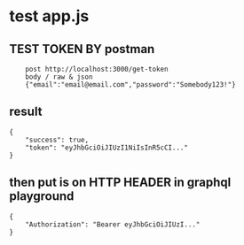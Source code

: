 # test app.js

## TEST TOKEN BY postman 
	
		post http://localhost:3000/get-token
		body / raw & json
		{"email":"email@email.com","password":"Somebody123!"}
## result
	{
	    "success": true,
	    "token": "eyJhbGciOiJIUzI1NiIsInR5cCI..."
	}
## then put is on HTTP HEADER in graphql playground

	{
	    "Authorization": "Bearer eyJhbGciOiJIUzI..."
	}


